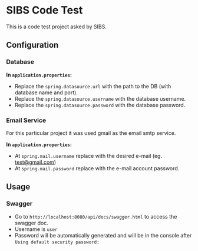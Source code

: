 # SIBS Code Test

This is a code test project asked by SIBS.

## Configuration

### Database

**In `application.properties`:**
* Replace the `spring.datasource.url` with the path to the DB (with database name and port).
* Replace the `spring.datasource.username` with the database username.
* Replace the `spring.datasource.password` with the database password.

### Email Service

For this particular project it was used gmail as the email smtp service.

**In `application.properties`:**
* At `spring.mail.username` replace <username> with the desired e-mail (eg. test@gmail.com)
* At `spring.mail.password` replace <password> with the e-mail account password.

## Usage

### Swagger

* Go to `http://localhost:8080/api/docs/swagger.html` to access the swagger doc.
* Username is `user`
* Password will be automatically generated and will be in the console after `Using default security password: `